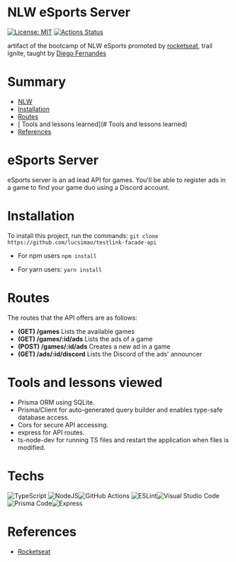 # NLW eSports Server

[![License: MIT](https://img.shields.io/badge/License-MIT-red.svg)](https://opensource.org/licenses/MIT) [![Actions Status](https://github.com/waldemarnt/node-typescript-api/workflows/Complete%20workflow/badge.svg)](https://github.com/YuriWitney/nlw-esports-server/actions)

artifact of the bootcamp of NLW eSports promoted by [rocketseat](https://github.com/Rocketseat), trail ignite, taught by [Diego Fernandes](https://github.com/diego3g)

# Summary

- [NLW](#NLW)
- [Installation](#Installation)
- [Routes](#Routes)
- [ Tools and lessons learned](# Tools and lessons learned)
- [References](#References)

# eSports Server

eSports server is an ad lead API for games. You'll be able to register ads in a game to find your game duo using a Discord account.

# Installation

To install this project, run the commands:
`git clone https://github.com/lucsimao/testlink-facade-api`

- For npm users
  `npm install`

- For yarn users:
  `yarn install`

# Routes

The routes that the API offers are as follows:

- **(GET) /games**
Lists the available games
- **(GET) /games/:id/ads**
Lists the ads of a game
- **(POST) /games/:id/ads**
Creates a new ad in a game
- **(GET) /ads/:id/discord**
Lists the Discord of the ads' announcer 

# Tools and lessons viewed
- Prisma ORM using SQLite.
- Prisma/Client for auto-generated query builder and enables type-safe database access.
- Cors for secure API accessing.
- express for API routes.
- ts-node-dev for running TS files and restart the application when files is modified.

# Techs

![TypeScript](https://img.shields.io/badge/typescript-%23007ACC.svg?style=for-the-badge&logo=typescript&logoColor=white) ![NodeJS](https://img.shields.io/badge/node.js-6DA55F?style=for-the-badge&logo=node.js&logoColor=white)![GitHub Actions](https://img.shields.io/badge/githubactions-%232671E5.svg?style=for-the-badge&logo=githubactions&logoColor=white) ![ESLint](https://img.shields.io/badge/ESLint-4B3263?style=for-the-badge&logo=eslint&logoColor=white)![Visual Studio Code](https://img.shields.io/badge/VisualStudioCode-0078d7.svg?style=for-the-badge&logo=visual-studio-code&logoColor=white)![Prisma Code](https://img.shields.io/badge/Prisma-3982CE?style=for-the-badge&logo=Prisma&logoColor=white)![Express](https://img.shields.io/badge/Express.js-000000?style=for-the-badge&logo=express&logoColor=white)


# References

- [Rocketseat](https://github.com/Rocketseat)
